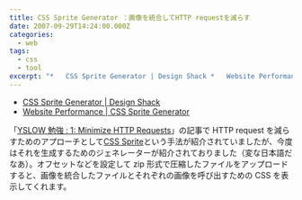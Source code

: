 ```yaml
---
title: CSS Sprite Generator ：画像を統合してHTTP requestを減らす
date: 2007-09-29T14:24:00.000Z
categories:
  - web
tags:
  - css
  - tool
excerpt: "*   CSS Sprite Generator | Design Shack *   Website Performance | CSS Sprite Generator"
---
```


- [CSS Sprite Generator | Design Shack](http://www.designshack.co.uk/news/css-sprite-generator)
- [Website Performance | CSS Sprite Generator](http://spritegen.website-performance.org/)

「[YSLOW 勉強 : 1: Minimize HTTP Requests](/blog//2007/08/yslow_1_minimize_http_requests/)」の記事で HTTP request を減らすためのアプローチとして[CSS Sprite](http://alistapart.com/articles/sprites)という手法が紹介されていましたが、今度はそれを生成するためのジェネレーターが紹介されておりました（変な日本語だなあ）。オフセットなどを設定して zip 形式で圧縮したファイルをアップロードすると、画像を統合したファイルとそれぞれの画像を呼び出すための CSS を表示してくれます。
